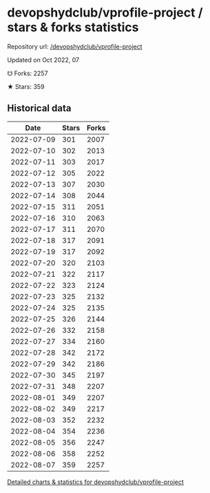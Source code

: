 # devopshydclub/vprofile-project / stars & forks statistics

Repository url: [/devopshydclub/vprofile-project](https://github.com/devopshydclub/vprofile-project)

Updated on Oct 2022, 07

☋ Forks: 2257

★ Stars: 359

## Historical data
| Date | Stars | Forks |
|------|-------|-------|
| 2022-07-09 | 301 | 2007 | 
| 2022-07-10 | 302 | 2013 | 
| 2022-07-11 | 303 | 2017 | 
| 2022-07-12 | 305 | 2022 | 
| 2022-07-13 | 307 | 2030 | 
| 2022-07-14 | 308 | 2044 | 
| 2022-07-15 | 311 | 2051 | 
| 2022-07-16 | 310 | 2063 | 
| 2022-07-17 | 311 | 2070 | 
| 2022-07-18 | 317 | 2091 | 
| 2022-07-19 | 317 | 2092 | 
| 2022-07-20 | 320 | 2103 | 
| 2022-07-21 | 322 | 2117 | 
| 2022-07-22 | 323 | 2124 | 
| 2022-07-23 | 325 | 2132 | 
| 2022-07-24 | 325 | 2135 | 
| 2022-07-25 | 326 | 2144 | 
| 2022-07-26 | 332 | 2158 | 
| 2022-07-27 | 334 | 2160 | 
| 2022-07-28 | 342 | 2172 | 
| 2022-07-29 | 342 | 2186 | 
| 2022-07-30 | 345 | 2197 | 
| 2022-07-31 | 348 | 2207 | 
| 2022-08-01 | 349 | 2207 | 
| 2022-08-02 | 349 | 2217 | 
| 2022-08-03 | 352 | 2232 | 
| 2022-08-04 | 354 | 2236 | 
| 2022-08-05 | 356 | 2247 | 
| 2022-08-06 | 358 | 2252 | 
| 2022-08-07 | 359 | 2257 | 


[Detailed charts & statistics for devopshydclub/vprofile-project](https://reviewgithub.com/rep/devopshydclub/vprofile-project)
